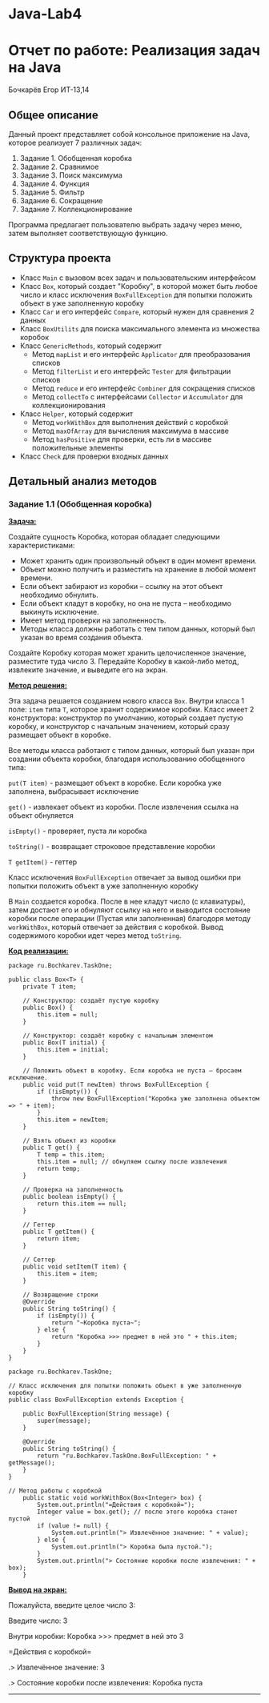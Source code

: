 # Java-Lab4

# Отчет по работе: Реализация задач на Java
Бочкарёв Егор ИТ-13,14

## Общее описание
Данный проект представляет собой консольное приложение на Java, которое реализует 7 различных задач:
1. Задание 1. Обобщенная коробка
2. Задание 2. Сравнимое
3. Задание 3. Поиск максимума
4. Задание 4. Функция
5. Задание 5. Фильтр
6. Задание 6. Сокращение
7. Задание 7. Коллекционирование

Программа предлагает пользователю выбрать задачу через меню, затем выполняет соответствующую функцию.

## Структура проекта
- Класс `Main` с вызовом всех задач и пользовательским интерфейсом
- Класс `Box`, который создает "Коробку", в которой может быть любое число и класс исключения `BoxFullException` для попытки положить объект в уже заполненную коробку
- Класс `Car` и его интерфейс `Compare`, который нужен для сравнения 2 данных
- Класс `BoxUtilits` для поиска максимального элемента из множества коробок
- Класс `GenericMethods`, который содержит
    - Метод `mapList` и его интерфейс `Applicator` для преобразования списков
    - Метод `filterList` и его интерфейс `Tester` для фильтрации списков
    - Метод `reduce` и его интерфейс `Combiner` для сокращения списков
    - Метод `collectTo` с интерфейсами `Collector` и `Accumulator` для коллекционирования
- Класс `Helper`, который содержит
    - Метод `workWithBox` для выполнения действий с коробкой
    - Метод `maxOfArray` для вычисления максимума в массиве
    - Метод `hasPositive` для проверки, есть ли в массиве положительные элементы
- Класс `Check` для проверки входных данных

## Детальный анализ методов

### Задание 1.1 (Обобщенная коробка)

**<ins>Задача:</ins>**

Создайте сущность Коробка, которая обладает следующими характеристиками:
+ Может хранить один произвольный объект в один момент времени.
+ Объект можно получить и разместить на хранение в любой момент времени.
+ Если объект забирают из коробки – ссылку на этот объект необходимо обнулить.
+ Если объект кладут в коробку, но она не пуста – необходимо выкинуть исключение.
+ Имеет метод проверки на заполненность.
+ Методы класса должны работать с тем типом данных, который был указан во время создания объекта.

Создайте Коробку которая может хранить целочисленное значение, разместите туда число 3. Передайте Коробку в какой-либо метод, извлеките значение, и выведите его на экран. 

**<ins>Метод решения:</ins>**

Эта задача решается созданием нового класса `Box`. Внутри класса 1 поле: `item` типа `T`, которое хранит содержимое коробки. Класс имеет 2 конструктора: конструктор по умолчанию, который создает пустую коробку, и конструктор с начальным значением, который сразу размещает объект в коробке.

Все методы класса работают с типом данных, который был указан при создании объекта коробки, благодаря использованию обобщенного типа:

`put(T item)` - размещает объект в коробке. Если коробка уже заполнена, выбрасывает исключение

`get()` - извлекает объект из коробки. После извлечения ссылка на объект обнуляется

`isEmpty()` - проверяет, пуста ли коробка

`toString()` - возвращает строковое представление коробки

`T getItem()` - геттер

Класс исключения `BoxFullException` отвечает за вывод ошибки при попытки положить объект в уже заполненную коробку

В `Main` создается коробка. После в нее кладут число (с клавиатуры), затем достают его и обнуляют ссылку на него и выводится состояние коробки после операции (Пустая или заполненная) благодоря методу `workWithBox`, который отвечает за действия с коробкой. Вывод содержимого коробки идет через метод `toString`.

**<ins>Код реализации:</ins>**
```
package ru.Bochkarev.TaskOne;

public class Box<T> {
    private T item;

    // Конструктор: создаёт пустую коробку
    public Box() {
        this.item = null;
    }

    // Конструктор: создаёт коробку с начальным элементом
    public Box(T initial) {
        this.item = initial;
    }

    // Положить объект в коробку. Если коробка не пуста — бросаем исключение.
    public void put(T newItem) throws BoxFullException {
        if (!isEmpty()) {
            throw new BoxFullException("Коробка уже заполнена объектом => " + item);
        }
        this.item = newItem;
    }

    // Взять объект из коробки
    public T get() {
        T temp = this.item;
        this.item = null; // обнуляем ссылку после извлечения
        return temp;
    }

    // Проверка на заполненность
    public boolean isEmpty() {
        return this.item == null;
    }

    // Геттер
    public T getItem() {
        return item;
    }

    // Сеттер
    public void setItem(T item) {
        this.item = item;
    }

    // Возвращение строки
    @Override
    public String toString() {
        if (isEmpty()) {
            return "~Коробка пуста~";
        } else {
            return "Коробка >>> предмет в ней это " + this.item;
        }
    }
}
```

```
package ru.Bochkarev.TaskOne;

// Класс исключения для попытки положить объект в уже заполненную коробку
public class BoxFullException extends Exception {

    public BoxFullException(String message) {
        super(message);
    }

    @Override
    public String toString() {
        return "ru.Bochkarev.TaskOne.BoxFullException: " + getMessage();
    }
}

```

```
// Метод работы с коробкой
    public static void workWithBox(Box<Integer> box) {
        System.out.println("=Действия с коробкой=");
        Integer value = box.get(); // после этого коробка станет пустой
        if (value != null) {
            System.out.println("> Извлечённое значение: " + value);
        } else {
            System.out.println("> Коробка была пустой.");
        }
        System.out.println("> Состояние коробки после извлечения: " + box);
    }
```

**<ins>Вывод на экран:</ins>**

Пожалуйста, введите целое число 3:

Введите число: 3

Внутри коробки: Коробка >>> предмет в ней это 3

=Действия с коробкой=

.> Извлечённое значение: 3

.> Состояние коробки после извлечения: Коробка пуста
***
